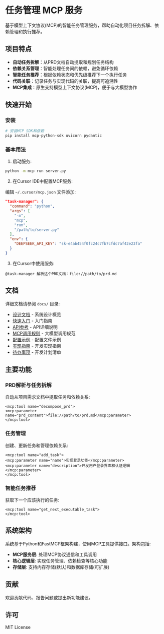 # 任务管理 MCP 服务

基于模型上下文协议(MCP)的智能任务管理服务，帮助自动化项目任务拆解、依赖管理和执行推荐。

## 项目特点

* **自动任务拆解**：从PRD文档自动提取和规划任务结构
* **依赖关系管理**：智能处理任务间的依赖，避免循环依赖
* **智能任务推荐**：根据依赖状态和优先级推荐下一个执行任务
* **代码关联**：记录任务与实现代码的关联，提高可追溯性
* **MCP集成**：原生支持模型上下文协议(MCP)，便于与大模型协作

## 快速开始

### 安装

```bash
# 安装MCP SDK和依赖
pip install mcp-python-sdk uvicorn pydantic
```

### 基本用法

1. 启动服务:

```bash
python -m mcp run server.py
```

2. 在Cursor IDE中配置MCP服务:

编辑 `~/.cursor/mcp.json` 文件添加:

```json
"task-manager": {
  "command": "python",
  "args": [
    "-m",
    "mcp",
    "run",
    "/path/to/server.py"
  ],
  "env": {
    "DEEPSEEK_API_KEY": "sk-e4ab454f0fc24c7fb7cfdc7af42e23fa"
  }
}
```

3. 在Cursor中使用服务:

```
@task-manager 解析这个PRD文档：file://path/to/prd.md
```

## 文档

详细文档请参阅 `docs/` 目录:

* [设计文档](docs/design.md) - 系统设计概览
* [快速入门](docs/getting-started.md) - 入门指南
* [API参考](docs/api-reference.md) - API详细说明
* [MCP调用规则](docs/mcp-rules.md) - 大模型调用规范
* [配置示例](docs/config-example.md) - 配置文件示例
* [实现指南](docs/implementation-guide.md) - 开发实现指南
* [待办事项](docs/todolist.md) - 开发计划清单

## 主要功能

### PRD解析与任务拆解

自动从项目需求文档中提取任务和依赖关系:

```
<mcp:tool name="decompose_prd">
<mcp:parameter name="prd_content">file://path/to/prd.md</mcp:parameter>
</mcp:tool>
```

### 任务管理

创建、更新任务和管理依赖关系:

```
<mcp:tool name="add_task">
<mcp:parameter name="name">实现登录功能</mcp:parameter>
<mcp:parameter name="description">开发用户登录界面和认证逻辑</mcp:parameter>
</mcp:tool>
```

### 智能任务推荐

获取下一个应该执行的任务:

```
<mcp:tool name="get_next_executable_task">
</mcp:tool>
```

## 系统架构

系统基于Python和FastMCP框架构建，使用MCP工具提供接口。架构包括:

* **MCP服务层**: 处理MCP协议通信和工具调用
* **核心逻辑层**: 实现任务管理、依赖检查等核心功能
* **存储层**: 支持内存存储(默认)和数据库存储(可扩展)

## 贡献

欢迎贡献代码、报告问题或提出新功能建议。

## 许可

MIT License